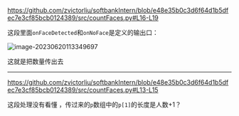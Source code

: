 https://github.com/zvictorliu/softbankIntern/blob/e48e35b0c3d6f64d1b5dfec7e3cf85bcb0124389/src/countFaces.py#L16-L19

这段里面`onFaceDetected`和`onNoFace`是定义的输出口：

![image-20230620113349697](https://cdn.jsdelivr.net/gh/zvictorliu/typoraPics@main/img/image-20230620113349697.png)

这就是把数量传出去

------

https://github.com/zvictorliu/softbankIntern/blob/e48e35b0c3d6f64d1b5dfec7e3cf85bcb0124389/src/countFaces.py#L13-L15

这段处理没有看懂 ，传过来的`p`数组中的`p[1]`的长度是人数+1？